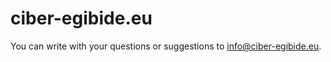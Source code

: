 # ciber-egibide.eu

You can write with your questions or suggestions to [info@ciber-egibide.eu](mailto:info@ciber-egibide.eu).
